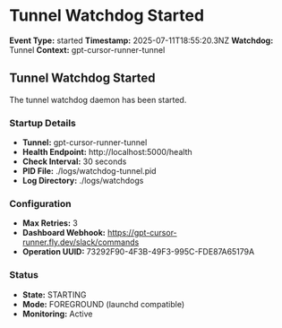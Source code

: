 # Tunnel Watchdog Started

**Event Type:** started
**Timestamp:** 2025-07-11T18:55:20.3NZ
**Watchdog:** Tunnel
**Context:** gpt-cursor-runner-tunnel


## Tunnel Watchdog Started

The tunnel watchdog daemon has been started.

### Startup Details
- **Tunnel:** gpt-cursor-runner-tunnel
- **Health Endpoint:** http://localhost:5000/health
- **Check Interval:** 30 seconds
- **PID File:** ./logs/watchdog-tunnel.pid
- **Log Directory:** ./logs/watchdogs

### Configuration
- **Max Retries:** 3
- **Dashboard Webhook:** https://gpt-cursor-runner.fly.dev/slack/commands
- **Operation UUID:** 73292F90-4F3B-49F3-995C-FDE87A65179A

### Status
- **State:** STARTING
- **Mode:** FOREGROUND (launchd compatible)
- **Monitoring:** Active


